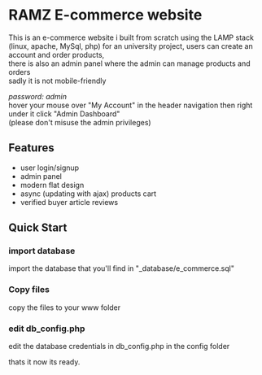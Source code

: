 # RAMZ E-commerce website

This is an e-commerce website i built from scratch using the LAMP stack (linux, apache, MySql, php) for an university project, users can create an account and order products,  
there is also an admin panel where the admin can manage products and orders  
sadly it is not mobile-friendly

*password: admin*  
hover your mouse over "My Account" in the header navigation then right under it click "Admin Dashboard"  
(please don't misuse the admin privileges)  

## Features

* user login/signup
* admin panel
* modern flat design
* async (updating with ajax) products cart
* verified buyer article reviews

## Quick Start

### import database
import the database that you'll find in "_database/e_commerce.sql"

### Copy files
copy the files to your www folder

### edit db_config.php
edit the database credentials in db_config.php in the config folder  

thats it now its ready.
